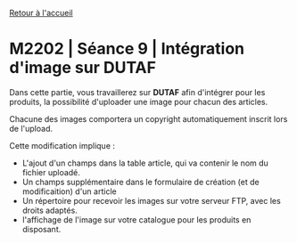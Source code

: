 [Retour à l'accueil](README.md)

# M2202 | Séance 9 | Intégration d'image sur DUTAF

Dans cette partie, vous travaillerez sur **DUTAF** afin d'intégrer pour les produits, la possibilité d'uploader une image pour chacun des articles.

Chacune des images comportera un copyright automatiquement inscrit lors de l'upload.

Cette modification implique :

* L'ajout d'un champs dans la table article, qui va contenir le nom du fichier uploadé.
* Un champs supplémentaire dans le formulaire de création (et de modificaition) d'un article
* Un répertoire pour recevoir les images sur votre serveur FTP, avec les droits adaptés.
* l'affichage de l'image sur votre catalogue pour les produits en disposant.
